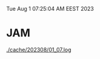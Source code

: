 Tue Aug  1 07:25:04 AM EEST 2023
# JAM
<a href='./cache/202308/01_07.log'>./cache/202308/01_07.log</a>
